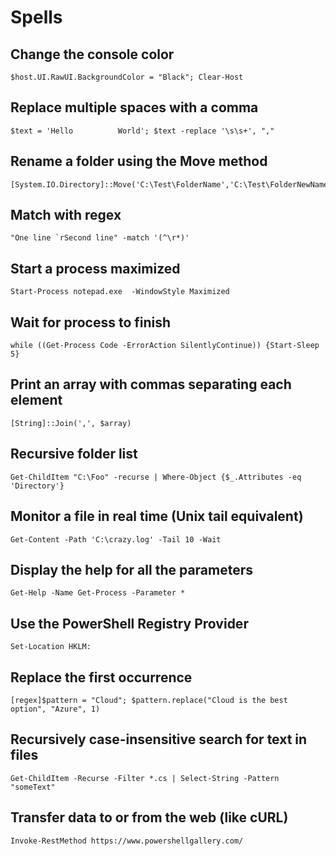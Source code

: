 # Spells

## Change the console color

```
$host.UI.RawUI.BackgroundColor = "Black"; Clear-Host
```

## Replace multiple spaces with a comma

```
$text = 'Hello          World'; $text -replace '\s\s+', ","
```

## Rename a folder using the Move method

```
[System.IO.Directory]::Move('C:\Test\FolderName','C:\Test\FolderNewName')
```

## Match with regex

```
"One line `rSecond line" -match '(^\r*)'
```

## Start a process maximized

```
Start-Process notepad.exe  -WindowStyle Maximized
```

## Wait for process to finish

```
while ((Get-Process Code -ErrorAction SilentlyContinue)) {Start-Sleep 5}
```

## Print an array with commas separating each element

```
[String]::Join(',', $array)
```

## Recursive folder list

```
Get-ChildItem "C:\Foo" -recurse | Where-Object {$_.Attributes -eq 'Directory'}
```

## Monitor a file in real time (Unix tail equivalent)

```
Get-Content -Path 'C:\crazy.log' -Tail 10 -Wait
```

## Display the help for all the parameters

```
Get-Help -Name Get-Process -Parameter *
```

## Use the PowerShell Registry Provider

```
Set-Location HKLM:
```

## Replace the first occurrence

```
[regex]$pattern = "Cloud"; $pattern.replace("Cloud is the best option", "Azure", 1)
```

## Recursively case-insensitive search for text in files

```
Get-ChildItem -Recurse -Filter *.cs | Select-String -Pattern "someText"
```

## Transfer data to or from the web (like cURL)

```
Invoke-RestMethod https://www.powershellgallery.com/
```